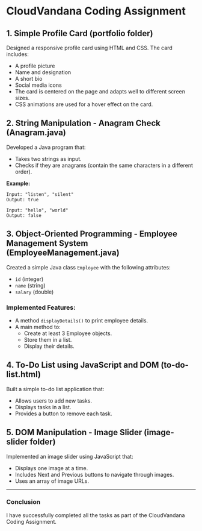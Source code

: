 # CloudVandana Coding Assignment

## 1. Simple Profile Card (portfolio folder)

Designed a responsive profile card using HTML and CSS. The card includes:
- A profile picture
- Name and designation
- A short bio
- Social media icons
- The card is centered on the page and adapts well to different screen sizes.
- CSS animations are used for a hover effect on the card.

## 2. String Manipulation - Anagram Check (Anagram.java)

Developed a Java program that:
- Takes two strings as input.
- Checks if they are anagrams (contain the same characters in a different order).

**Example:**
```
Input: "listen", "silent"
Output: true

Input: "hello", "world"
Output: false
```

## 3. Object-Oriented Programming - Employee Management System (EmployeeManagement.java)

Created a simple Java class `Employee` with the following attributes:
- `id` (integer)
- `name` (string)
- `salary` (double)

### Implemented Features:
- A method `displayDetails()` to print employee details.
- A main method to:
  - Create at least 3 Employee objects.
  - Store them in a list.
  - Display their details.

## 4. To-Do List using JavaScript and DOM (to-do-list.html)

Built a simple to-do list application that:
- Allows users to add new tasks.
- Displays tasks in a list.
- Provides a button to remove each task.

## 5. DOM Manipulation - Image Slider (image-slider folder)

Implemented an image slider using JavaScript that:
- Displays one image at a time.
- Includes Next and Previous buttons to navigate through images.
- Uses an array of image URLs.

---

### Conclusion
I have successfully completed all the tasks as part of the CloudVandana Coding Assignment.
